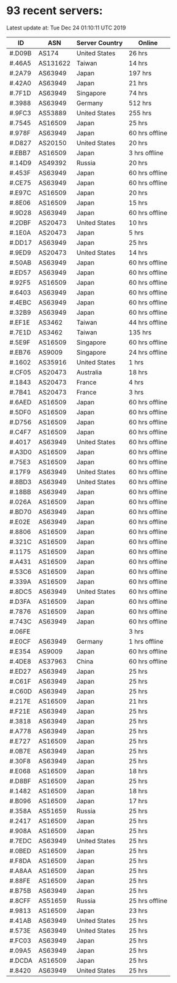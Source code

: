 # 93 recent servers:

Latest update at: Tue Dec 24 01:10:11 UTC 2019

| ID | ASN | Server Country | Online |
| -- | --- | -------------- | ------ |
| #.D09B | AS174 | United States | 26 hrs |
| #.46A5 | AS131622 | Taiwan | 14 hrs |
| #.2A79 | AS63949 | Japan | 197 hrs |
| #.42A0 | AS63949 | Japan | 21 hrs |
| #.7F1D | AS63949 | Singapore | 74 hrs |
| #.3988 | AS63949 | Germany | 512 hrs |
| #.9FC3 | AS53889 | United States | 255 hrs |
| #.7545 | AS16509 | Japan | 25 hrs |
| #.978F | AS63949 | Japan | 60 hrs offline |
| #.D827 | AS20150 | United States | 20 hrs |
| #.EBB7 | AS16509 | Japan | 3 hrs offline |
| #.14D9 | AS49392 | Russia | 20 hrs |
| #.453F | AS63949 | Japan | 60 hrs offline |
| #.CE75 | AS63949 | Japan | 60 hrs offline |
| #.E97C | AS16509 | Japan | 20 hrs |
| #.8E06 | AS16509 | Japan | 15 hrs |
| #.9D28 | AS63949 | Japan | 60 hrs offline |
| #.2DBF | AS20473 | United States | 10 hrs |
| #.1E0A | AS20473 | Japan | 5 hrs |
| #.DD17 | AS63949 | Japan | 25 hrs |
| #.9ED9 | AS20473 | United States | 14 hrs |
| #.50AB | AS63949 | Japan | 60 hrs offline |
| #.ED57 | AS63949 | Japan | 60 hrs offline |
| #.92F5 | AS16509 | Japan | 60 hrs offline |
| #.6403 | AS63949 | Japan | 60 hrs offline |
| #.4EBC | AS63949 | Japan | 60 hrs offline |
| #.32B9 | AS63949 | Japan | 60 hrs offline |
| #.EF1E | AS3462 | Taiwan | 44 hrs offline |
| #.7E1D | AS3462 | Taiwan | 135 hrs |
| #.5E9F | AS16509 | Singapore | 60 hrs offline |
| #.EB76 | AS9009 | Singapore | 24 hrs offline |
| #.1602 | AS35916 | United States | 1 hrs |
| #.CF05 | AS20473 | Australia | 18 hrs |
| #.1843 | AS20473 | France | 4 hrs |
| #.7B41 | AS20473 | France | 3 hrs |
| #.6AED | AS16509 | Japan | 60 hrs offline |
| #.5DF0 | AS16509 | Japan | 60 hrs offline |
| #.D756 | AS16509 | Japan | 60 hrs offline |
| #.C4F7 | AS16509 | Japan | 60 hrs offline |
| #.4017 | AS63949 | United States | 60 hrs offline |
| #.A3D0 | AS16509 | Japan | 60 hrs offline |
| #.75E3 | AS16509 | Japan | 60 hrs offline |
| #.17F9 | AS63949 | United States | 60 hrs offline |
| #.8BD3 | AS63949 | United States | 60 hrs offline |
| #.18BB | AS63949 | Japan | 60 hrs offline |
| #.026A | AS16509 | Japan | 60 hrs offline |
| #.BD70 | AS63949 | Japan | 60 hrs offline |
| #.E02E | AS63949 | Japan | 60 hrs offline |
| #.8806 | AS16509 | Japan | 60 hrs offline |
| #.321C | AS16509 | Japan | 60 hrs offline |
| #.1175 | AS16509 | Japan | 60 hrs offline |
| #.A431 | AS16509 | Japan | 60 hrs offline |
| #.53C6 | AS16509 | Japan | 60 hrs offline |
| #.339A | AS16509 | Japan | 60 hrs offline |
| #.8DC5 | AS63949 | United States | 60 hrs offline |
| #.D3FA | AS16509 | Japan | 60 hrs offline |
| #.7876 | AS16509 | Japan | 60 hrs offline |
| #.743C | AS63949 | Japan | 60 hrs offline |
| #.06FE |  |  | 3 hrs |
| #.E0CF | AS63949 | Germany | 1 hrs offline |
| #.E354 | AS9009 | Japan | 60 hrs offline |
| #.4DE8 | AS37963 | China | 60 hrs offline |
| #.ED27 | AS63949 | Japan | 25 hrs |
| #.C61F | AS63949 | Japan | 25 hrs |
| #.C60D | AS63949 | Japan | 25 hrs |
| #.217E | AS16509 | Japan | 21 hrs |
| #.F21E | AS63949 | Japan | 25 hrs |
| #.3818 | AS63949 | Japan | 25 hrs |
| #.A778 | AS63949 | Japan | 25 hrs |
| #.E727 | AS16509 | Japan | 25 hrs |
| #.0B7E | AS63949 | Japan | 25 hrs |
| #.30F8 | AS63949 | Japan | 25 hrs |
| #.E068 | AS16509 | Japan | 18 hrs |
| #.D8BF | AS16509 | Japan | 25 hrs |
| #.1482 | AS16509 | Japan | 18 hrs |
| #.B096 | AS16509 | Japan | 17 hrs |
| #.358A | AS51659 | Russia | 25 hrs |
| #.2417 | AS16509 | Japan | 25 hrs |
| #.908A | AS16509 | Japan | 25 hrs |
| #.7EDC | AS63949 | United States | 25 hrs |
| #.0BED | AS16509 | Japan | 25 hrs |
| #.F8DA | AS16509 | Japan | 25 hrs |
| #.A8AA | AS16509 | Japan | 25 hrs |
| #.88FE | AS16509 | Japan | 25 hrs |
| #.B75B | AS63949 | Japan | 25 hrs |
| #.8CFF | AS51659 | Russia | 25 hrs offline |
| #.9813 | AS16509 | Japan | 23 hrs |
| #.41AB | AS63949 | United States | 25 hrs |
| #.573E | AS63949 | United States | 25 hrs |
| #.FC03 | AS63949 | Japan | 25 hrs |
| #.09A5 | AS63949 | Japan | 25 hrs |
| #.DCDA | AS16509 | Japan | 25 hrs |
| #.8420 | AS63949 | United States | 25 hrs |

